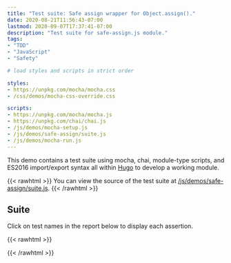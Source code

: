 ```yaml
---
title: "Test suite: Safe assign wrapper for Object.assign()."
date: 2020-08-21T11:56:43-07:00
lastmod: 2020-09-07T17:37:41-07:00
description: "Test suite for safe-assign.js module."
tags:
- "TDD"
- "JavaScript"
- "Safety"

# load styles and scripts in strict order

styles: 
- https://unpkg.com/mocha/mocha.css
- /css/demos/mocha-css-override.css

scripts: 
- https://unpkg.com/mocha/mocha.js
- https://unpkg.com/chai/chai.js
- /js/demos/mocha-setup.js
- /js/demos/safe-assign/suite.js
- /js/demos/mocha-run.js
---
```


This demo contains a test suite using mocha, chai, module-type scripts, and ES2016 import/export syntax all within [Hugo](https://gohugo.io) to develop a working module.

{{< rawhtml >}}
You can view the source of the test suite at <a href="/js/demos/safe-assign/suite.js">/js/demos/safe-assign/suite.js</a>.
{{< /rawhtml >}}

## Suite

Click on test names in the report below to display each assertion.

{{< rawhtml >}}
<div id="fixture"></div>
<div id="mocha"></div>
{{< /rawhtml >}}
